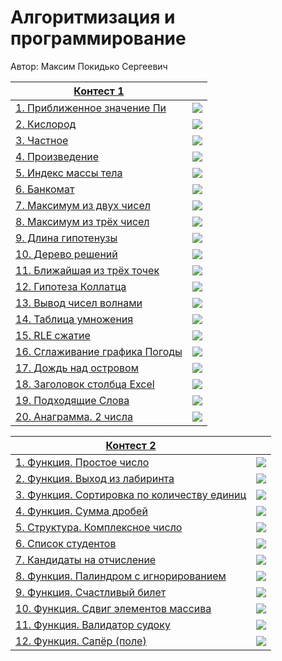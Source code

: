 # Алгоритмизация и программирование

Автор: Максим Покидько Сергеевич

|[Контест 1](https://contest.yandex.ru/contest/52142/problems/) |  |
| --- | :-: |
| [1. Приближенное значение Пи](https://github.com/Maxim-2005/CFU_FTI_IVT232-2/blob/main/1%20%D0%9A%D1%83%D1%80%D1%81/Contest_01/1.%D0%9F%D1%80%D0%B8%D0%B1%D0%BB%D0%B8%D0%B6%D0%B5%D0%BD%D0%BD%D0%BE%D0%B5%20%D0%B7%D0%BD%D0%B0%D1%87%D0%B5%D0%BD%D0%B8%D0%B5%20%D0%9F%D0%B8/source.cpp) | ![](https://raw.githubusercontent.com/VladimirChabanov/alg_and_prog_2023_prt/main/img/cpp.png) |
| [2. Кислород](https://github.com/Maxim-2005/CFU_FTI_IVT232-2/blob/main/1%20%D0%9A%D1%83%D1%80%D1%81/Contest_01/2.%D0%9A%D0%B8%D1%81%D0%BB%D0%BE%D1%80%D0%BE%D0%B4/source.go) |  ![](./img/go.png) |
| [3. Частное](https://github.com/Maxim-2005/CFU_FTI_IVT232-2/blob/main/1%20%D0%9A%D1%83%D1%80%D1%81/Contest_01/3.%D0%A7%D0%B0%D1%81%D1%82%D0%BD%D0%BE%D0%B5/source.cpp) | ![](https://raw.githubusercontent.com/VladimirChabanov/alg_and_prog_2023_prt/main/img/cpp.png) |
| [4. Произведение](https://github.com/Maxim-2005/CFU_FTI_IVT232-2/blob/main/1%20%D0%9A%D1%83%D1%80%D1%81/Contest_01/4.%D0%9F%D1%80%D0%BE%D0%B8%D0%B7%D0%B2%D0%B5%D0%B4%D0%B5%D0%BD%D0%B8%D0%B5/source.go) | ![](./img/cpp.png) |
| [5. Индекс массы тела](https://github.com/Maxim-2005/CFU_FTI_IVT232-2/blob/main/1%20%D0%9A%D1%83%D1%80%D1%81/Contest_01/5.%D0%98%D0%BD%D0%B4%D0%B5%D0%BA%D1%81%20%D0%BC%D0%B0%D1%81%D1%81%D1%8B%20%D1%82%D0%B5%D0%BB%D0%B0/source.cpp) | ![](https://raw.githubusercontent.com/VladimirChabanov/alg_and_prog_2023_prt/main/img/cpp.png) |
| [6. Банкомат](https://github.com/Maxim-2005/CFU_FTI_IVT232-2/blob/main/1%20%D0%9A%D1%83%D1%80%D1%81/Contest_01/6.%D0%91%D0%B0%D0%BD%D0%BA%D0%BE%D0%BC%D0%B0%D1%82/source.go) | ![](./img/cpp.png) |
| [7. Максимум из двух чисел](https://github.com/Maxim-2005/CFU_FTI_IVT232-2/blob/main/1%20%D0%9A%D1%83%D1%80%D1%81/Contest_01/7.%D0%9C%D0%B0%D0%BA%D1%81%D0%B8%D0%BC%D1%83%D0%BC%20%D0%B8%D0%B7%20%D0%B4%D0%B2%D1%83%D1%85%20%D1%87%D0%B8%D1%81%D0%B5%D0%BB/source.cpp) | ![](https://raw.githubusercontent.com/VladimirChabanov/alg_and_prog_2023_prt/main/img/cpp.png) |
| [8. Максимум из трёх чисел](https://github.com/Maxim-2005/CFU_FTI_IVT232-2/blob/main/1%20%D0%9A%D1%83%D1%80%D1%81/Contest_01/8.%D0%9C%D0%B0%D0%BA%D1%81%D0%B8%D0%BC%D1%83%D0%BC%20%D0%B8%D0%B7%20%D1%82%D1%80%D1%91%D1%85%20%D1%87%D0%B8%D1%81%D0%B5%D0%BB/source.go) | ![](./img/cpp.png) |
| [9. Длина гипотенузы](https://github.com/Maxim-2005/CFU_FTI_IVT232-2/blob/main/1%20%D0%9A%D1%83%D1%80%D1%81/Contest_01/9.%D0%94%D0%BB%D0%B8%D0%BD%D0%B0%20%D0%B3%D0%B8%D0%BF%D0%BE%D1%82%D0%B5%D0%BD%D1%83%D0%B7%D1%8B/source.cpp) | ![](https://raw.githubusercontent.com/VladimirChabanov/alg_and_prog_2023_prt/main/img/cpp.png) |
| [10. Дерево решений](https://github.com/Maxim-2005/CFU_FTI_IVT232-2/blob/main/1%20%D0%9A%D1%83%D1%80%D1%81/Contest_01/10.%D0%94%D0%B5%D1%80%D0%B5%D0%B2%D0%BE%20%D1%80%D0%B5%D1%88%D0%B5%D0%BD%D0%B8%D0%B9/source.go) | ![](./img/cpp.png) |
| [11. Ближайшая из трёх точек](https://github.com/Maxim-2005/CFU_FTI_IVT232-2/blob/main/1%20%D0%9A%D1%83%D1%80%D1%81/Contest_01/11.%D0%91%D0%BB%D0%B8%D0%B6%D0%B0%D0%B9%D1%88%D0%B0%D1%8F%20%D0%B8%D0%B7%20%D1%82%D1%80%D1%91%D1%85%20%D1%82%D0%BE%D1%87%D0%B5%D0%BA/source.cpp) | ![](https://raw.githubusercontent.com/VladimirChabanov/alg_and_prog_2023_prt/main/img/cpp.png) |
| [12. Гипотеза Коллатца](https://github.com/Maxim-2005/CFU_FTI_IVT232-2/blob/main/1%20%D0%9A%D1%83%D1%80%D1%81/Contest_01/12.%D0%93%D0%B8%D0%BF%D0%BE%D1%82%D0%B5%D0%B7%D0%B0%20%D0%9A%D0%BE%D0%BB%D0%BB%D0%B0%D1%82%D1%86%D0%B0/source.go) | ![](./img/cpp.png) |
| [13. Вывод чисел волнами](https://github.com/Maxim-2005/CFU_FTI_IVT232-2/blob/main/1%20%D0%9A%D1%83%D1%80%D1%81/Contest_01/13.%D0%92%D1%8B%D0%B2%D0%BE%D0%B4%20%D1%87%D0%B8%D1%81%D0%B5%D0%BB%20%D0%B2%D0%BE%D0%BB%D0%BD%D0%B0%D0%BC%D0%B8/source.cpp) | ![](https://raw.githubusercontent.com/VladimirChabanov/alg_and_prog_2023_prt/main/img/cpp.png) |
| [14. Таблица умножения](https://github.com/Maxim-2005/CFU_FTI_IVT232-2/blob/main/1%20%D0%9A%D1%83%D1%80%D1%81/Contest_01/14.%D0%A2%D0%B0%D0%B1%D0%BB%D0%B8%D1%86%D0%B0%20%D1%83%D0%BC%D0%BD%D0%BE%D0%B6%D0%B5%D0%BD%D0%B8%D1%8F/source.go) | ![](./img/cpp.png) |
| [15. RLE сжатие](https://github.com/Maxim-2005/CFU_FTI_IVT232-2/blob/main/1%20%D0%9A%D1%83%D1%80%D1%81/Contest_01/15.RLE%20%D1%81%D0%B6%D0%B0%D1%82%D0%B8%D0%B5/source.cpp) | ![](https://raw.githubusercontent.com/VladimirChabanov/alg_and_prog_2023_prt/main/img/cpp.png) |
| [16. Сглаживание графика Погоды](https://github.com/Maxim-2005/CFU_FTI_IVT232-2/blob/main/1%20%D0%9A%D1%83%D1%80%D1%81/Contest_01/16.%D0%A1%D0%B3%D0%BB%D0%B0%D0%B6%D0%B8%D0%B2%D0%B0%D0%BD%D0%B8%D0%B5%20%D0%B3%D1%80%D0%B0%D1%84%D0%B8%D0%BA%D0%B0%20%D0%9F%D0%BE%D0%B3%D0%BE%D0%B4%D1%8B/source.go) | ![](./img/cpp.png) |
| [17. Дождь над островом](https://github.com/Maxim-2005/CFU_FTI_IVT232-2/blob/main/1%20%D0%9A%D1%83%D1%80%D1%81/Contest_01/17.%D0%94%D0%BE%D0%B6%D0%B4%D1%8C%20%D0%BD%D0%B0%D0%B4%20%D0%BE%D1%81%D1%82%D1%80%D0%BE%D0%B2%D0%BE%D0%BC/source.cpp) | ![](https://raw.githubusercontent.com/VladimirChabanov/alg_and_prog_2023_prt/main/img/cpp.png) |
| [18. Заголовок столбца Excel](https://github.com/Maxim-2005/CFU_FTI_IVT232-2/blob/main/1%20%D0%9A%D1%83%D1%80%D1%81/Contest_01/18.%D0%97%D0%B0%D0%B3%D0%BE%D0%BB%D0%BE%D0%B2%D0%BE%D0%BA%20%D1%81%D1%82%D0%BE%D0%BB%D0%B1%D1%86%D0%B0%20Excel/source.cpp) | ![](https://raw.githubusercontent.com/VladimirChabanov/alg_and_prog_2023_prt/main/img/cpp.png) |
| [19. Подходящие Слова](https://github.com/Maxim-2005/CFU_FTI_IVT232-2/blob/main/1%20%D0%9A%D1%83%D1%80%D1%81/Contest_01/19.%D0%9F%D0%BE%D0%B4%D1%85%D0%BE%D0%B4%D1%8F%D1%89%D0%B8%D0%B5%20%D0%A1%D0%BB%D0%BE%D0%B2%D0%B0/source.cpp) | ![](https://raw.githubusercontent.com/VladimirChabanov/alg_and_prog_2023_prt/main/img/cpp.png) |
| [20. Анаграмма. 2 числа](https://github.com/Maxim-2005/CFU_FTI_IVT232-2/blob/main/1%20%D0%9A%D1%83%D1%80%D1%81/Contest_01/20.%D0%90%D0%BD%D0%B0%D0%B3%D1%80%D0%B0%D0%BC%D0%BC%D0%B0.%202%20%D1%87%D0%B8%D1%81%D0%BB%D0%B0/source.cpp) | ![](https://raw.githubusercontent.com/VladimirChabanov/alg_and_prog_2023_prt/main/img/cpp.png) |

|[Контест 2](https://contest.yandex.ru/contest/52676/problems/) |  |
| --- | :-: |
| [1. Функция. Простое число](https://github.com/Maxim-2005/CFU_FTI_IVT232-2/blob/8b1acfd9d56a8c6f59d1e547b9fa17ee6f17c0e0/1%20%D0%9A%D1%83%D1%80%D1%81/Contest_02/1.%20%D0%A4%D1%83%D0%BD%D0%BA%D1%86%D0%B8%D1%8F.%20%D0%9F%D1%80%D0%BE%D1%81%D1%82%D0%BE%D0%B5%20%D1%87%D0%B8%D1%81%D0%BB%D0%BE/source.cpp) | ![](./img/go.png) |
| [2. Функция. Выход из лабиринта](https://github.com/Maxim-2005/CFU_FTI_IVT232-2/blob/056a3961bada2bfbfce2b888af854a0c08be95a4/1%20%D0%9A%D1%83%D1%80%D1%81/Contest_02/2.%20%D0%A4%D1%83%D0%BD%D0%BA%D1%86%D0%B8%D1%8F.%20%D0%92%D1%8B%D1%85%D0%BE%D0%B4%20%D0%B8%D0%B7%20%D0%BB%D0%B0%D0%B1%D0%B8%D1%80%D0%B8%D0%BD%D1%82%D0%B0/source.cpp) |  ![](./img/go.png) |
| [3. Функция. Сортировка по количеству единиц](https://github.com/Maxim-2005/CFU_FTI_IVT232-2/blob/056a3961bada2bfbfce2b888af854a0c08be95a4/1%20%D0%9A%D1%83%D1%80%D1%81/Contest_02/3.%20%D0%A4%D1%83%D0%BD%D0%BA%D1%86%D0%B8%D1%8F.%20%D0%A1%D0%BE%D1%80%D1%82%D0%B8%D1%80%D0%BE%D0%B2%D0%BA%D0%B0%20%D0%BF%D0%BE%20%D0%BA%D0%BE%D0%BB%D0%B8%D1%87%D0%B5%D1%81%D1%82%D0%B2%D1%83%20%D0%B5%D0%B4%D0%B8%D0%BD%D0%B8%D1%86/source.cpp) | ![](./img/go.png) |
| [4. Функция. Сумма дробей](https://github.com/Maxim-2005/CFU_FTI_IVT232-2/blob/056a3961bada2bfbfce2b888af854a0c08be95a4/1%20%D0%9A%D1%83%D1%80%D1%81/Contest_02/4.%20%D0%A4%D1%83%D0%BD%D0%BA%D1%86%D0%B8%D1%8F.%20%D0%A1%D1%83%D0%BC%D0%BC%D0%B0%20%D0%B4%D1%80%D0%BE%D0%B1%D0%B5%D0%B9/source.cpp) | ![](./img/go.png) |
| [5. Структура. Комплексное число](https://github.com/Maxim-2005/CFU_FTI_IVT232-2/blob/d3bc1072d54f99ba0fba46a7befa75e46de75490/1%20%D0%9A%D1%83%D1%80%D1%81/Contest_02/5.%20%D0%A1%D1%82%D1%80%D1%83%D0%BA%D1%82%D1%83%D1%80%D0%B0.%20%D0%9A%D0%BE%D0%BC%D0%BF%D0%BB%D0%B5%D0%BA%D1%81%D0%BD%D0%BE%D0%B5%20%D1%87%D0%B8%D1%81%D0%BB%D0%BE/source.cpp) | ![](./img/go.png) |
| [6. Список студентов](https://github.com/Maxim-2005/CFU_FTI_IVT232-2/blob/d3bc1072d54f99ba0fba46a7befa75e46de75490/1%20%D0%9A%D1%83%D1%80%D1%81/Contest_02/6.%20%D0%A1%D0%BF%D0%B8%D1%81%D0%BE%D0%BA%20%D1%81%D1%82%D1%83%D0%B4%D0%B5%D0%BD%D1%82%D0%BE%D0%B2/source.cpp) | ![](./img/go.png) |
| [7. Кандидаты на отчисление](https://github.com/Maxim-2005/CFU_FTI_IVT232-2/blob/d3bc1072d54f99ba0fba46a7befa75e46de75490/1%20%D0%9A%D1%83%D1%80%D1%81/Contest_02/7.%20%D0%9A%D0%B0%D0%BD%D0%B4%D0%B8%D0%B4%D0%B0%D1%82%D1%8B%20%D0%BD%D0%B0%20%D0%BE%D1%82%D1%87%D0%B8%D1%81%D0%BB%D0%B5%D0%BD%D0%B8%D0%B5/source.cpp) | ![](./img/go.png) |
| [8. Функция. Палиндром с игнорированием](https://github.com/Maxim-2005/CFU_FTI_IVT232-2/blob/d3bc1072d54f99ba0fba46a7befa75e46de75490/1%20%D0%9A%D1%83%D1%80%D1%81/Contest_02/8.%20%D0%A4%D1%83%D0%BD%D0%BA%D1%86%D0%B8%D1%8F.%20%D0%9F%D0%B0%D0%BB%D0%B8%D0%BD%D0%B4%D1%80%D0%BE%D0%BC%20%D1%81%20%D0%B8%D0%B3%D0%BD%D0%BE%D1%80%D0%B8%D1%80%D0%BE%D0%B2%D0%B0%D0%BD%D0%B8%D0%B5%D0%BC/source.go) | ![](./img/go.png) |
| [9. Функция. Счастливый билет](https://github.com/Maxim-2005/CFU_FTI_IVT232-2/blob/d3bc1072d54f99ba0fba46a7befa75e46de75490/1%20%D0%9A%D1%83%D1%80%D1%81/Contest_02/9.%20%D0%A4%D1%83%D0%BD%D0%BA%D1%86%D0%B8%D1%8F.%20%D0%A1%D1%87%D0%B0%D1%81%D1%82%D0%BB%D0%B8%D0%B2%D1%8B%D0%B9%20%D0%B1%D0%B8%D0%BB%D0%B5%D1%82/source.go) | ![](./img/go.png) |
| [10. Функция. Сдвиг элементов массива](https://github.com/Maxim-2005/CFU_FTI_IVT232-2/blob/c3329a7aed8e9e5f3c60b397fbc333a6ed0193d0/1%20%D0%9A%D1%83%D1%80%D1%81/Contest_02/10.%20%D0%A4%D1%83%D0%BD%D0%BA%D1%86%D0%B8%D1%8F.%20%D0%A1%D0%B4%D0%B2%D0%B8%D0%B3%20%D1%8D%D0%BB%D0%B5%D0%BC%D0%B5%D0%BD%D1%82%D0%BE%D0%B2%20%D0%BC%D0%B0%D1%81%D1%81%D0%B8%D0%B2%D0%B0/source.go) | ![](./img/go.png) |
| [11. Функция. Валидатор судоку](https://github.com/Maxim-2005/CFU_FTI_IVT232-2/blob/449a8570571898b1ab67aee23d819982d882d2d4/1%20%D0%9A%D1%83%D1%80%D1%81/Contest_02/11.%20%D0%A4%D1%83%D0%BD%D0%BA%D1%86%D0%B8%D1%8F.%20%D0%92%D0%B0%D0%BB%D0%B8%D0%B4%D0%B0%D1%82%D0%BE%D1%80%20%D1%81%D1%83%D0%B4%D0%BE%D0%BA%D1%83/Source.go) | ![](./img/go.png) |
| [12. Функция. Сапёр (поле)](https://github.com/Maxim-2005/CFU_FTI_IVT232-2/blob/bb869840e7bcb3282f575b207f29db73c4c72c4c/1%20%D0%9A%D1%83%D1%80%D1%81/Contest_02/12.%20%D0%A4%D1%83%D0%BD%D0%BA%D1%86%D0%B8%D1%8F.%20%D0%A1%D0%B0%D0%BF%D1%91%D1%80%20(%D0%BF%D0%BE%D0%BB%D0%B5)/source.go) | ![](./img/go.png) |
